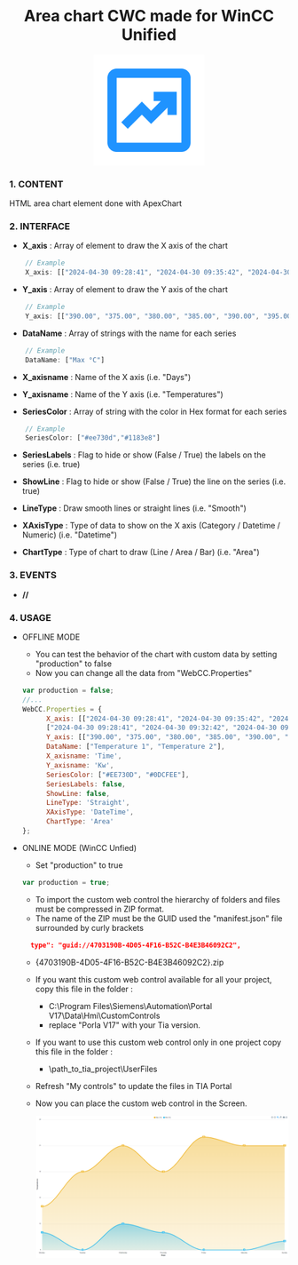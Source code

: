 <h1 align="center" style="margin-top: 0px;">Area chart CWC made for WinCC Unified</h1>

<p align="center" style="margin-bottom: 0px !important;">
  <img width="200" src="docs/icon.png" alt="Icon" align="center">
</p>


### **1. CONTENT**

HTML area chart element done with ApexChart

### **2. INTERFACE**

  - **X_axis** : Array of element to draw the X axis of the chart 

  ```js 
      // Example
      X_axis: [["2024-04-30 09:28:41", "2024-04-30 09:35:42", "2024-04-30 09:36:43", "2024-04-30 09:37:44", "2024-04-30 09:38:45", "2024-04-30 09:38:55"]]
  ```

  - **Y_axis** : Array of element to draw the Y axis of the chart 

  ```js 
      // Example
      Y_axis: [["390.00", "375.00", "380.00", "385.00", "390.00", "395.00"]]
  ```
  
  - **DataName** : Array of strings with the name for each series

  ```js
      // Example
      DataName: ["Max °C"]
  ```

  - **X_axisname** : Name of the X axis (i.e. "Days")
  
  - **Y_axisname** : Name of the Y axis (i.e. "Temperatures")

  - **SeriesColor** : Array of string with the color in Hex format for each series

  ```js
      // Example
      SeriesColor: ["#ee730d","#1183e8"]
  ```

  - **SeriesLabels** : Flag to hide or show (False / True) the labels on the series (i.e. true)
  
  - **ShowLine** : Flag to hide or show (False / True) the line on the series (i.e. true)

  - **LineType** : Draw smooth lines or straight lines (i.e. "Smooth")

  - **XAxisType** : Type of data to show on the X axis (Category / Datetime / Numeric) (i.e. "Datetime")

  - **ChartType** : Type of chart to draw (Line / Area / Bar) (i.e. "Area")
### **3. EVENTS**

  - **//**

### **4. USAGE**

  - OFFLINE MODE
    - You can test the behavior of the chart with custom data by setting "production" to false
    - Now you can change all the data from "WebCC.Properties"

    ```js
    var production = false;
    //...
    WebCC.Properties = {
          X_axis: [["2024-04-30 09:28:41", "2024-04-30 09:35:42", "2024-04-30 09:36:43", "2024-04-30 09:37:44", "2024-04-30 09:38:45", "2024-04-30 09:38:55"],
          ["2024-04-30 09:28:41", "2024-04-30 09:32:42", "2024-04-30 09:36:43", "2024-04-30 09:37:44", "2024-04-30 09:38:45", "2024-04-30 09:38:55"]],
          Y_axis: [["390.00", "375.00", "380.00", "385.00", "390.00", "395.00"],["160.00", "255.00", "530.00", "415.00", "290.00", "295.00"]],
          DataName: ["Temperature 1", "Temperature 2"],
          X_axisname: 'Time',
          Y_axisname: 'Kw',
          SeriesColor: ["#EE730D", "#0DCFEE"],
          SeriesLabels: false,
          ShowLine: false,
          LineType: 'Straight',
          XAxisType: 'DateTime',
          ChartType: 'Area'
    };
    ```

  - ONLINE MODE (WinCC Unfied)
    -  Set "production" to true
    ```js
    var production = true;
    ```
    - To import the custom web control the hierarchy of folders and files must be compressed in ZIP format.
    - The name of the ZIP must be the GUID used the "manifest.json" file surrounded by curly brackets

    ```json
      type": "guid://4703190B-4D05-4F16-B52C-B4E3B46092C2",
    ```
    - {4703190B-4D05-4F16-B52C-B4E3B46092C2}.zip
    - If you want this custom web control available for all your project, copy this file in the folder : 
      - C:\Program Files\Siemens\Automation\Portal V17\Data\Hmi\CustomControls
      - replace "Porla V17" with your Tia version.
    - If you want to use this custom web control only in one project copy this file in the folder :

      - \path_to_tia_project\UserFiles


    - Refresh "My controls" to update the files in TIA Portal
    - Now you can place the custom web control in the Screen.

      <p align="center" style="margin-bottom: 0px !important;">
        <img width="700" src="docs/AreaChart_offline.PNG" alt="My controls" align="center">
      </p> 

